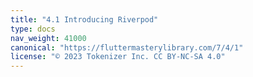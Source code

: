 ```yaml
---
title: "4.1 Introducing Riverpod"
type: docs
nav_weight: 41000
canonical: "https://fluttermasterylibrary.com/7/4/1"
license: "© 2023 Tokenizer Inc. CC BY-NC-SA 4.0"
---
```

